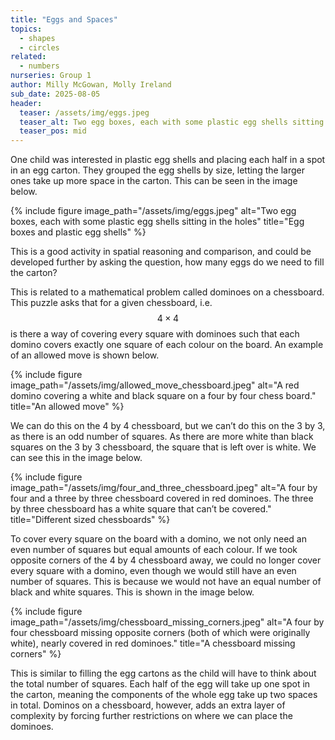 ```yaml
---
title: "Eggs and Spaces"
topics: 
  - shapes
  - circles
related: 
  - numbers
nurseries: Group 1
author: Milly McGowan, Molly Ireland
sub_date: 2025-08-05
header:
  teaser: /assets/img/eggs.jpeg
  teaser_alt: Two egg boxes, each with some plastic egg shells sitting in the holes
  teaser_pos: mid
---
```

One child was interested in plastic egg shells and placing each half in a spot in an egg carton. They grouped the egg shells by size, letting the larger ones take up more space in the carton. This can be seen in the image below. 

{% include figure image_path="/assets/img/eggs.jpeg" alt="Two egg boxes, each with some plastic egg shells sitting in the holes" title="Egg boxes and plastic egg shells" %}

This is a good activity in spatial reasoning and comparison, and could be developed further by asking the question, how many eggs do we need to fill the carton?

This is related to a mathematical problem called dominoes on a chessboard. This puzzle asks that for a given chessboard, i.e. $$4\times4$$ is there a way of covering every square with dominoes such that each domino covers exactly one square of each colour on the board. An example of an allowed move is shown below. 

{% include figure image_path="/assets/img/allowed_move_chessboard.jpeg" alt="A red domino covering a white and black square on a four by four chess board." title="An allowed move" %}

We can do this on the 4 by 4 chessboard, but we can’t do this on the 3 by 3, as there is an odd number of squares. As there are more white than black squares on the 3 by 3 chessboard, the square that is left over is white. We can see this in the image below. 

{% include figure image_path="/assets/img/four_and_three_chessboard.jpeg" alt="A four by four and a three by three chessboard covered in red dominoes. The three by three chessboard has a white square that can’t be covered." title="Different sized chessboards" %}

To cover every square on the board with a domino, we not only need an even number of squares but equal amounts of each colour. If we took opposite corners of the 4 by 4 chessboard away, we could no longer cover every square with a domino, even though we would still have an even number of squares. This is because we would not have an equal number of black and white squares. This is shown in the image below. 

{% include figure image_path="/assets/img/chessboard_missing_corners.jpeg" alt="A four by four chessboard missing opposite corners (both of which were originally white), nearly covered in red dominoes." title="A chessboard missing corners" %}

This is similar to filling the egg cartons as the child will have to think about the total number of squares. Each half of the egg will take up one spot in the carton, meaning the components of the whole egg take up two spaces in total. Dominos on a chessboard, however, adds an extra layer of complexity by forcing further restrictions on where we can place the dominoes. 
